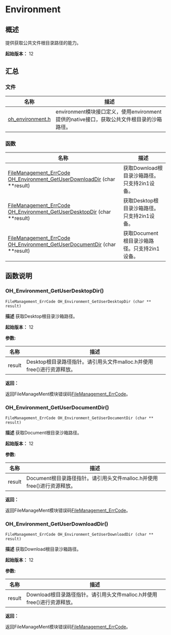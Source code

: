 # Environment


## 概述

提供获取公共文件根目录路径的能力。

**起始版本：** 12


## 汇总


### 文件

| 名称 | 描述 |
| -------- | -------- |
| [oh_environment.h](oh__environment_8h.md) | environment模块接口定义，使用environment提供的native接口，获取公共文件根目录的沙箱路径。  |


### 函数

| 名称 | 描述 |
| -------- | -------- |
| [FileManagement_ErrCode](_file_i_o.md#filemanagement_errcode) [OH_Environment_GetUserDownloadDir](#oh_environment_getuserdownloaddir) (char \*\*result) | 获取Download根目录沙箱路径。只支持2in1设备。 |
| [FileManagement_ErrCode](_file_i_o.md#filemanagement_errcode) [OH_Environment_GetUserDesktopDir](#oh_environment_getuserdesktopdir) (char \*\*result) | 获取Desktop根目录沙箱路径。只支持2in1设备。 |
| [FileManagement_ErrCode](_file_i_o.md#filemanagement_errcode) [OH_Environment_GetUserDocumentDir](#oh_environment_getuserdocumentdir) (char \*\*result) | 获取Document根目录沙箱路径。只支持2in1设备。 |


## 函数说明


### OH_Environment_GetUserDesktopDir()

```
FileManagement_ErrCode OH_Environment_GetUserDesktopDir (char ** result)
```
**描述**
获取Desktop根目录沙箱路径。

**起始版本：** 12

**参数:**

| 名称 | 描述 |
| -------- | -------- |
| result | Desktop根目录路径指针。请引用头文件malloc.h并使用free()进行资源释放。  |

**返回：**

返回FileManageMent模块错误码[FileManagement_ErrCode](_file_i_o.md#filemanagement_errcode)。


### OH_Environment_GetUserDocumentDir()

```
FileManagement_ErrCode OH_Environment_GetUserDocumentDir (char ** result)
```
**描述**
获取Document根目录沙箱路径。

**起始版本：** 12

**参数:**

| 名称 | 描述 |
| -------- | -------- |
| result | Document根目录路径指针。请引用头文件malloc.h并使用free()进行资源释放。  |

**返回：**

返回FileManageMent模块错误码[FileManagement_ErrCode](_file_i_o.md#filemanagement_errcode)。


### OH_Environment_GetUserDownloadDir()

```
FileManagement_ErrCode OH_Environment_GetUserDownloadDir (char ** result)
```
**描述**
获取Download根目录沙箱路径。

**起始版本：** 12

**参数:**

| 名称 | 描述 |
| -------- | -------- |
| result | Download根目录路径指针。请引用头文件malloc.h并使用free()进行资源释放。  |

**返回：**

返回FileManageMent模块错误码[FileManagement_ErrCode](_file_i_o.md#filemanagement_errcode)。
